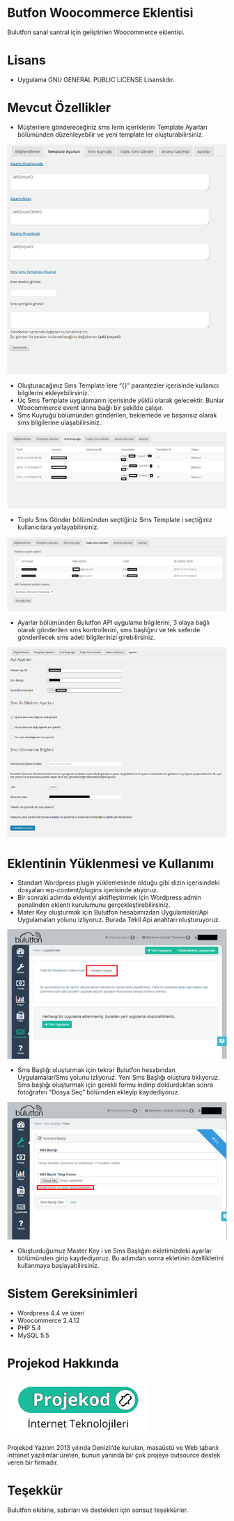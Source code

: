Butfon Woocommerce Eklentisi
===

Bulutfon sanal santral için geliştirilen Woocommerce eklentisi.

Lisans
===

* Uygulama GNU GENERAL PUBLIC LICENSE Lisanslıdır.

Mevcut Özellikler
===
* Müşterilere göndereceğiniz sms lerin içeriklerini Template Ayarları bölümünden düzenleyebilir ve yeni template ler oluşturabilirsiniz.

![Sms Template](https://github.com/Projekod/Bulutfon-WooCommerce-Eklentisi/blob/master/document/temlate_ayarlari.PNG)

* Oluşturacağınız Sms Template lere “{}” parantezler içerisinde kullanıcı bilgilerini ekleyebilirsiniz.
* Üç Sms Template uygulamanın içerisinde yüklü olarak gelecektir. Bunlar Woocommerce event larına bağlı bir şekilde çalışır.
* Sms Kuyruğu bölümünden gönderilen, beklemede ve başarısız olarak sms bilgilerine ulaşabilirsiniz.

![Sms Kuyruğu](https://github.com/Projekod/Bulutfon-WooCommerce-Eklentisi/blob/master/document/sms_kurugu.PNG)

* Toplu Sms Gönder bölümünden seçtiğiniz Sms Template i seçtiğiniz kullanıcılara yollayabilirsiniz.

![Toplu Sms](https://github.com/Projekod/Bulutfon-WooCommerce-Eklentisi/blob/master/document/toplu_sms.PNG)

* Ayarlar bölümünden Bulutfon API uygulama bilgilerini, 3 olaya bağlı olarak gönderilen sms kontrollerini, sms başlığını ve tek seferde gönderilecek sms adeti bilgilerinizi girebilirsiniz.

![Ayarlar](https://github.com/Projekod/Bulutfon-WooCommerce-Eklentisi/blob/master/document/ayarlar.PNG)

Eklentinin Yüklenmesi ve Kullanımı
===
* Standart Wordpress plugin yüklemesinde olduğu gibi dizin içerisindeki dosyaları wp-content/plugins içerisinde atıyoruz.
* Bir sonraki adımda eklentiyi aktifleştirmek için Wordpress admin panalinden eklenti kurulumunu gerçekleştirebilirsiniz.
* Mater Key oluşturmak için Bulutfon hesabımızdan Uygulamalar/Api Uygulamaları yolunu izliyoruz. Burada Tekil Api anahtarı oluşturuyoruz.

![step](https://github.com/Projekod/Bulutfon-WooCommerce-Eklentisi/blob/master/document/b1.png)

* Sms Başlığı oluşturmak için tekrar Bulutfon hesabından Uygulamalar/Sms yolunu izliyoruz. Yeni Sms Başlığı oluştura tıklıyoruz. Sms başlığı oluşturmak için gerekli formu indirip doldurduktan sonra fotoğrafını “Dosya Seç” bölümden ekleyip kaydediyoruz.

![step](https://github.com/Projekod/Bulutfon-WooCommerce-Eklentisi/blob/master/document/b2.png)

* Oluşturduğumuz Master Key i ve Sms Başlığını ekletimizdeki ayarlar bölümünden girip kaydediyoruz. Bu adımdan sonra ekletinin özelliklerini kullanmaya başlayabilirsiniz.

Sistem Gereksinimleri
===
* Wordpress 4.4 ve üzeri
* Woocommerce 2.4.12
* PHP 5.4
* MySQL 5.5 

Projekod Hakkında
===

![Projekod Logo](https://github.com/Projekod/Bulutfon-WooCommerce-Eklentisi/blob/master/document/projekod_k.png)

Projekod Yazılım 2013 yılında Denizli’de kurulan, masaüstü ve Web tabanlı intranet yazılımlar üreten, bunun yanında bir çok projeye outsource destek veren bir firmadır.

Teşekkür
===
Bulutfon ekibine, sabırları ve destekleri için sonsuz teşekkürler. 
